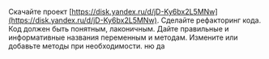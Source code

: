 
Скачайте проект [https://disk.yandex.ru/d/jD-Ky6bx2L5MNw](https://disk.yandex.ru/d/jD-Ky6bx2L5MNw). Сделайте рефакторинг кода. Код должен быть понятным, лаконичным. Дайте правильные и информативные названия переменным и методам. Измените или добавьте методы при необходимости. ню да